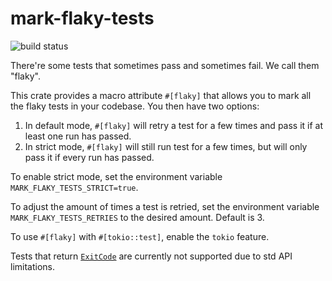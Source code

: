 # mark-flaky-tests

![build status](https://img.shields.io/github/actions/workflow/status/GoldsteinE/mark-flaky-tests/main.yml)

<!-- cargo-rdme start -->

There're some tests that sometimes pass and sometimes fail. We call them "flaky".

This crate provides a macro attribute `#[flaky]` that allows you to mark all the flaky tests
in your codebase. You then have two options:

1. In default mode, `#[flaky]` will retry a test for a few times and pass it if at least one
   run has passed.
2. In strict mode, `#[flaky]` will still run test for a few times, but will only pass it
   if every run has passed.

To enable strict mode, set the environment variable `MARK_FLAKY_TESTS_STRICT=true`.

To adjust the amount of times a test is retried, set the environment variable
`MARK_FLAKY_TESTS_RETRIES` to the desired amount. Default is 3.

To use `#[flaky]` with `#[tokio::test]`, enable the `tokio` feature.

Tests that return [`ExitCode`] are currently not supported due to std API limitations.

[`ExitCode`]: https://doc.rust-lang.org/stable/std/process/struct.ExitCode.html

<!-- cargo-rdme end -->
